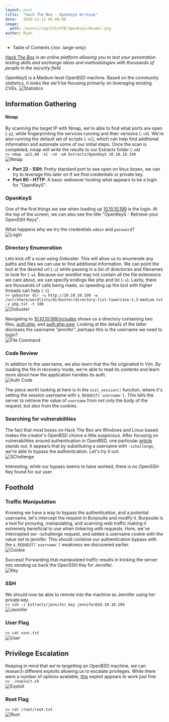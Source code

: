 ```yaml
---
layout: post
title:  "Hack The Box - OpenKeyS Writeup"
date:   2020-12-12 06:00:00
image: 
  path: /assets/img/htb/HTB-OpenKeyS/Header.png
author: Ryan
---
```


- Table of Contents
{:toc .large-only}

*[Hack The Box](https://hackthebox.eu) is an online platform allowing you to test your penetration testing skills and exchange ideas and methodologies with thousands of people in the security field.*  

OpenKeyS is a Medium level OpenBSD machine. Based on the community statistics, it looks like we'll be focusing primarily on leveraging existing CVEs. 
![Statistics](/assets/img/htb/HTB-OpenKeyS/Statistics.png)

## Information Gathering

#### Nmap
By scanning the target IP with Nmap, we're able to find what ports are open (`-p`), while fingerprinting the services running and their versions (`-sV`). We're also running the default set of scripts (`-sC`), which can help find additional information and automate some of our initial steps. Once the scan is completed, nmap will write the results to our Extracts folder (`-oA`)  
`>> nmap -p22,80 -sC -sV -oA Extracts/OpenKeyS 10.10.10.199`  
![Nmap](/assets/img/htb/HTB-OpenKeyS/nmap.png)

* **Port 22 - SSH**: Pretty standard port to see open on linux boxes, we can try to leverage this later on if we find credentials or private key.
* **Port 80 - HTTP**: A basic websever hosting what appears to be a login for "OpenKeyS".

### OpenKeyS
One of the first things we see when loading up [10.10.10.199](http://10.10.10.199) is the login. At the top of the screen, we can also see the title "OpenKeyS - Retrieve your OpenSSH Keys".

What happens why we try the credentials `admin` and `password`?  
![Login](/assets/img/htb/HTB-OpenKeyS/Info_Denied.png)

### Directory Enumeration
Lets kick off a scan using Gobuster. This will allow us to enumerate any paths and files we can use to find additional information. We can point the tool at the desired url (`-u`) while passing in a list of directories and filenames to look for (`-w`). Because our wordlist may not contain all the file extensions we care about, we can specify endings like php and txt (`-x`). Lastly, there are thousands of calls being made, so speeding up the tool with higher threads can help (`-t`).  
`>> gobuster dir -u http://10.10.10.199 -w /usr/share/wordlists/dirbuster/directory-list-lowercase-2.3-medium.txt -x php,txt -t 100`  
![Gobuster](/assets/img/htb/HTB-OpenKeyS/Info_Gobuster.png)

Navigating to [10.10.10.199/includes](http://10.10.10.199/includes) shows us a directory containing two files, [auth.php](http://10.10.10.199/includes/auth.php), and [auth.php.swp](http://10.10.10.199/includes/auth.php.swp). Looking at the details of the latter discloses the username "jennifer", perhaps this is the username we need to login?  
![File Command](/assets/img/htb/HTB-OpenKeyS/Info_File.png)

### Code Review
In addition to the username, we also learn that the file originated in Vim. By loading the file in recovery mode, we're able to read its contents and learn more about how the application handles its auth.  
![Auth Code](/assets/img/htb/HTB-OpenKeyS/Info_Code.png)

The piece worth looking at here is in the `init_session()` function, where it's setting the session username with `$_REQUEST['username']`. This tells the server to retrieve the value of `username` from not only the body of the request, but also from the cookies.

### Searching for vulnerabilities
The fact that most boxes on Hack The Box are Windows and Linux-based makes the creator's OpenBSD choice a little suspicious. After focusing on vulnerabilities around authentication in OpenBSD, one particular [article](https://www.qualys.com/2019/12/04/cve-2019-19521/authentication-vulnerabilities-openbsd.txt) stands out. It appears that by substituting a username with `-schallenge`, we're able to bypass the authentication. Let's try it out:  
![SChallenge](/assets/img/htb/HTB-OpenKeyS/Info_SChallenge.png)

Interesting, while our bypass seems to have worked, there is no OpenSSH Key found for our user.

## Foothold

### Traffic Manipulation
Knowing we have a way to bypass the authentication, and a potential username, let's intercept the request in Burpsuite and modify it. Burpsuite is a tool for proxying, manipulating, and scanning web traffic making it extremely beneficial to use when tinkering with requests. Here, we've intercepted our -schallenge request, and added a username cookie with the value set to jennifer. This should combine our authentication bypass with the `$_REQUEST['username']` weakness we discovered earlier.  
![Cookie](/assets/img/htb/HTB-OpenKeyS/Foothold_Cookie.png)

Success! Forwarding that manipulated traffic results in tricking the server into sending us back the OpenSSH Key for Jennifer.  
![Key](/assets/img/htb/HTB-OpenKeyS/Foothold_Key.png)

### SSH
We should now be able to remote into the machine as Jennifer using her private key.  
`>> ssh -i Extracts/jennifer.key jennifer@10.10.10.199`  
![Jennifer](/assets/img/htb/HTB-OpenKeyS/Foothold_Jennifer.png)

### User Flag
`>> cat user.txt`  
![User](/assets/img/htb/HTB-OpenKeyS/Foothold_Flag.png)

## Privilege Escalation
Keeping in mind that we're targetting an OpenBSD machine, we can research different exploits allowing us to escalate privileges. While there were a number of options available, [this](https://raw.githubusercontent.com/bcoles/local-exploits/master/CVE-2019-19520/openbsd-authroot) exploit appears to work just fine.  
`>> ./exploit.sh`  
![Exploit](/assets/img/htb/HTB-OpenKeyS/PrivEsc_Exploit.png)

### Root Flag
`>> cat /root/root.txt`  
![Root](/assets/img/htb/HTB-OpenKeyS/PrivEsc_Flag.png)